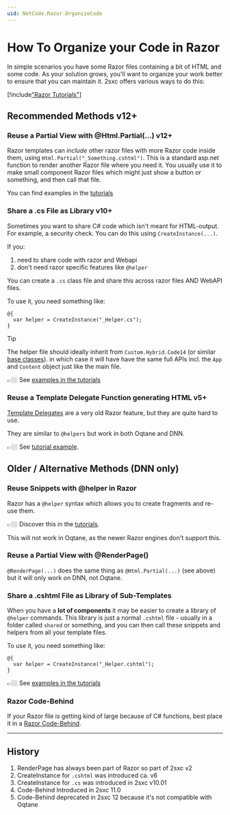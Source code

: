 ```yaml
---
uid: NetCode.Razor.OrganizeCode
---
```

# How To Organize your Code in Razor

In simple scenarios you have some Razor files containing a bit of HTML and some code. As your solution grows, you'll want to organize your work better to ensure that you can maintain it. 2sxc offers various ways to do this:


[!include["Razor Tutorials"](~/shared/tutorials/razor.md)]

## Recommended Methods v12+

### Reuse a Partial View with @Html.Partial(...) v12+

Razor templates can _include_ other razor files with more Razor code inside them, using `Html.Partial("_Something.cshtml")`.
This is a standard asp.net function to render another Razor file where you need it.
You usually use it to make small component Razor files which might just show a button or something, and then call that file.

You can find examples in the [tutorials](https://2sxc.org/dnn-tutorials/en/razor/reuse110/page)

### Share a .cs File as Library v10+

Sometimes you want to share C# code which isn't meant for HTML-output. For example, a security check. You can do this using `CreateInstance(...)`.

If you:

1. need to share code with razor and Webapi
1. don't need razor specific features like `@helper`

You can create a `.cs` class file and share this across razor files AND WebAPI files.

To use it, you need something like:

```razor
@{
  var helper = CreateInstance("_Helper.cs");
}
```

> [!TIP]
> The helper file should ideally inherit from `Custom.Hybrid.Code14` (or similar [base classes](xref:Custom.Hybrid)).
> in which case it will have have the same full APIs incl. the `App` and `Content` object just like the main file.

👉🏼 See [examples in the tutorials](https://2sxc.org/dnn-tutorials/en/razor/reuse320/page)

### Reuse a Template Delegate Function generating HTML v5+

[Template Delegates](https://medium.com/@isaac.d.adams/reusing-html-blocks-without-partials-or-view-components-6db59b86eab7)
are a very old Razor feature, but they are quite hard to use.

They are similar to `@helpers` but work in both Oqtane and DNN.

👉🏼 See [tutorial example](https://2sxc.org/dnn-tutorials/en/razor/reuse101/page).



## Older / Alternative Methods (DNN only)

### Reuse Snippets with @helper in Razor

Razor has a `@helper` syntax which allows you to create fragments and re-use them.

👉🏼 Discover this in the [tutorials](https://2sxc.org/dnn-tutorials/en/razor/reuse/home).

This will not work in Oqtane, as the newer Razor engines don't support this.


### Reuse a Partial View with @RenderPage()

`@RenderPage(...)` does the same thing as `@Html.Partial(...)` (see above) but it will only work on DNN, not Oqtane.


### Share a .cshtml File as Library of Sub-Templates

When you have a **lot of components** it may be easier to create a library of `@helper` commands. This library is just a normal `.cshtml` file - usually in a folder called `shared` or something, and you can then call these snippets and helpers from all your template files.

To use it, you need something like:

```razor
@{
  var helper = CreateInstance("_Helper.cshtml");
}
```

👉🏼 See [examples in the tutorials](https://2sxc.org/dnn-tutorials/en/razor/reuse210/page)

### Razor Code-Behind

If your Razor file is getting kind of large because of C# functions, best place it in a [Razor Code-Behind](xref:NetCode.Razor.CodeBehind).

---

## History

1. RenderPage has always been part of Razor so part of 2sxc v2
1. CreateInstance for `.cshtml` was introduced ca. v6
1. CreateInstance for `.cs` was introduced in 2sxc v10.01
1. Code-Behind Introduced in 2sxc 11.0
1. Code-Behind deprecated in 2sxc 12 because it's not compatible with Oqtane
